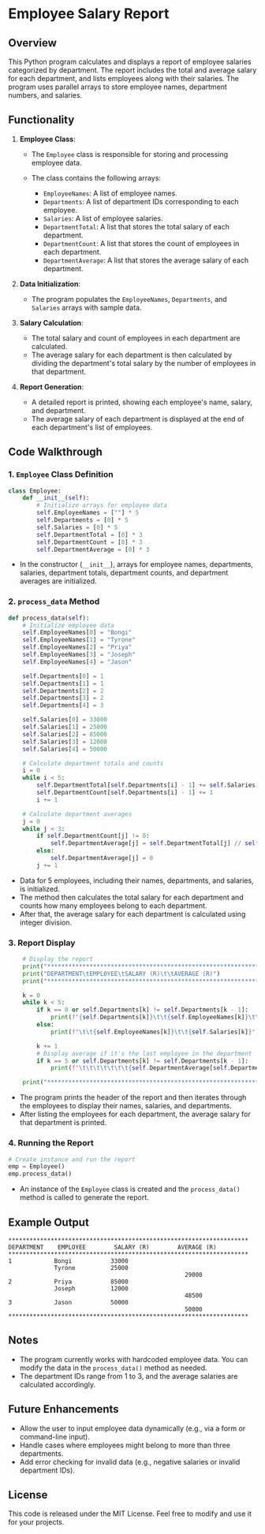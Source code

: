 # Employee Salary Report

## Overview

This Python program calculates and displays a report of employee salaries categorized by department. The report includes the total and average salary for each department, and lists employees along with their salaries. The program uses parallel arrays to store employee names, department numbers, and salaries.

## Functionality

1. **Employee Class**:

   * The `Employee` class is responsible for storing and processing employee data.
   * The class contains the following arrays:

     * `EmployeeNames`: A list of employee names.
     * `Departments`: A list of department IDs corresponding to each employee.
     * `Salaries`: A list of employee salaries.
     * `DepartmentTotal`: A list that stores the total salary of each department.
     * `DepartmentCount`: A list that stores the count of employees in each department.
     * `DepartmentAverage`: A list that stores the average salary of each department.

2. **Data Initialization**:

   * The program populates the `EmployeeNames`, `Departments`, and `Salaries` arrays with sample data.

3. **Salary Calculation**:

   * The total salary and count of employees in each department are calculated.
   * The average salary for each department is then calculated by dividing the department's total salary by the number of employees in that department.

4. **Report Generation**:

   * A detailed report is printed, showing each employee's name, salary, and department.
   * The average salary of each department is displayed at the end of each department's list of employees.

## Code Walkthrough

### 1. `Employee` Class Definition

```python
class Employee:
    def __init__(self):
        # Initialize arrays for employee data
        self.EmployeeNames = [""] * 5
        self.Departments = [0] * 5
        self.Salaries = [0] * 5
        self.DepartmentTotal = [0] * 3
        self.DepartmentCount = [0] * 3
        self.DepartmentAverage = [0] * 3
```

* In the constructor (`__init__`), arrays for employee names, departments, salaries, department totals, department counts, and department averages are initialized.

### 2. `process_data` Method

```python
def process_data(self):
    # Initialize employee data
    self.EmployeeNames[0] = "Bongi"
    self.EmployeeNames[1] = "Tyrone"
    self.EmployeeNames[2] = "Priya"
    self.EmployeeNames[3] = "Joseph"
    self.EmployeeNames[4] = "Jason"

    self.Departments[0] = 1
    self.Departments[1] = 1
    self.Departments[2] = 2
    self.Departments[3] = 2
    self.Departments[4] = 3

    self.Salaries[0] = 33000
    self.Salaries[1] = 25000
    self.Salaries[2] = 85000
    self.Salaries[3] = 12000
    self.Salaries[4] = 50000

    # Calculate department totals and counts
    i = 0
    while i < 5:
        self.DepartmentTotal[self.Departments[i] - 1] += self.Salaries[i]
        self.DepartmentCount[self.Departments[i] - 1] += 1
        i += 1

    # Calculate department averages
    j = 0
    while j < 3:
        if self.DepartmentCount[j] != 0:
            self.DepartmentAverage[j] = self.DepartmentTotal[j] // self.DepartmentCount[j]
        else:
            self.DepartmentAverage[j] = 0
        j += 1
```

* Data for 5 employees, including their names, departments, and salaries, is initialized.
* The method then calculates the total salary for each department and counts how many employees belong to each department.
* After that, the average salary for each department is calculated using integer division.

### 3. Report Display

```python
    # Display the report 
    print("********************************************************************")
    print("DEPARTMENT\tEMPLOYEE\tSALARY (R)\t\tAVERAGE (R)")
    print("********************************************************************")

    k = 0
    while k < 5:
        if k == 0 or self.Departments[k] != self.Departments[k - 1]:
            print(f"{self.Departments[k]}\t\t{self.EmployeeNames[k]}\t\t{self.Salaries[k]}")
        else:
            print(f"\t\t{self.EmployeeNames[k]}\t\t{self.Salaries[k]}")

        k += 1
        # Display average if it's the last employee in the department
        if k == 5 or self.Departments[k] != self.Departments[k - 1]:
            print(f"\t\t\t\t\t\t\t{self.DepartmentAverage[self.Departments[k - 1] - 1]}")

    print("********************************************************************")
```

* The program prints the header of the report and then iterates through the employees to display their names, salaries, and departments.
* After listing the employees for each department, the average salary for that department is printed.

### 4. Running the Report

```python
# Create instance and run the report
emp = Employee()
emp.process_data()
```

* An instance of the `Employee` class is created and the `process_data()` method is called to generate the report.

## Example Output

```text
********************************************************************
DEPARTMENT    EMPLOYEE        SALARY (R)        AVERAGE (R)
********************************************************************
1            Bongi           33000
             Tyrone          25000
                                                  29000
2            Priya           85000
             Joseph          12000
                                                  48500
3            Jason           50000
                                                  50000
********************************************************************
```

## Notes

* The program currently works with hardcoded employee data. You can modify the data in the `process_data()` method as needed.
* The department IDs range from 1 to 3, and the average salaries are calculated accordingly.

## Future Enhancements

* Allow the user to input employee data dynamically (e.g., via a form or command-line input).
* Handle cases where employees might belong to more than three departments.
* Add error checking for invalid data (e.g., negative salaries or invalid department IDs).

## License

This code is released under the MIT License. Feel free to modify and use it for your projects.
